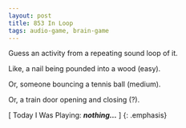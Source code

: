 ```yaml
---
layout: post
title: 853 In Loop
tags: audio-game, brain-game
---
```

Guess an activity from a repeating sound loop of it.

Like, a nail being pounded into a wood (easy).

Or, someone bouncing a tennis ball (medium).

Or, a train door opening and closing (?).

[ Today I Was Playing: ***nothing...*** ]
{: .emphasis}

